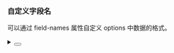 ### 自定义字段名

可以通过 <yc-tag>field-names</yc-tag> 属性自定义 <yc-tag>options</yc-tag> 中数据的格式。

<div class="cell-demo vp-raw">
  <yc-cascader
    :options="options"
    :field-names="fieldNames"
    :style="{ width: '320px' }"
    placeholder="Please select ..." />
</div>

<script setup>
import { reactive } from 'vue';
const fieldNames = { value: 'city', label: 'text' };
const options = reactive([
  {
    city: 'beijing',
    text: 'Beijing',
    children: [
      {
        city: 'chaoyang',
        text: 'ChaoYang',
        children: [
          {
            city: 'datunli',
            text: 'Datunli',
          },
        ],
      },
      {
        city: 'haidian',
        text: 'Haidian',
      },
      {
        city: 'dongcheng',
        text: 'Dongcheng',
      },
      {
        city: 'xicheng',
        text: 'Xicheng',
        children: [
          {
            city: 'jinrongjie',
            text: 'Jinrongjie',
          },
          {
            city: 'tianqiao',
            text: 'Tianqiao',
          },
        ],
      },
    ],
  },
  {
    city: 'shanghai',
    text: 'Shanghai',
    children: [
      {
        city: 'huangpu',
        text: 'Huangpu',
      },
    ],
  },
]);
</script>

<details>
<summary>
 <button class="code-btn"  >
    <icon-code />
 </button>
</summary>

```vue
<template>
  <yc-cascader
    :options="options"
    :field-names="fieldNames"
    :style="{ width: '320px' }"
    placeholder="Please select ..." />
</template>

<script setup>
import { reactive } from 'vue';
const fieldNames = { value: 'city', label: 'text' };
const options = reactive([
  {
    city: 'beijing',
    text: 'Beijing',
    children: [
      {
        city: 'chaoyang',
        text: 'ChaoYang',
        children: [
          {
            city: 'datunli',
            text: 'Datunli',
          },
        ],
      },
      {
        city: 'haidian',
        text: 'Haidian',
      },
      {
        city: 'dongcheng',
        text: 'Dongcheng',
      },
      {
        city: 'xicheng',
        text: 'Xicheng',
        children: [
          {
            city: 'jinrongjie',
            text: 'Jinrongjie',
          },
          {
            city: 'tianqiao',
            text: 'Tianqiao',
          },
        ],
      },
    ],
  },
  {
    city: 'shanghai',
    text: 'Shanghai',
    children: [
      {
        city: 'huangpu',
        text: 'Huangpu',
      },
    ],
  },
]);
</script>
```

</details>
